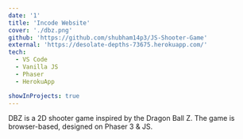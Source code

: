 ```yaml
---
date: '1'
title: 'Incode Website'
cover: './dbz.png'
github: 'https://github.com/shubham14p3/JS-Shooter-Game'
external: 'https://desolate-depths-73675.herokuapp.com/'
tech:
  - VS Code
  - Vanilla JS
  - Phaser
  - HerokuApp

showInProjects: true
---
```


DBZ is a 2D shooter game inspired by the Dragon Ball Z. The game is browser-based, designed on Phaser 3 & JS.
